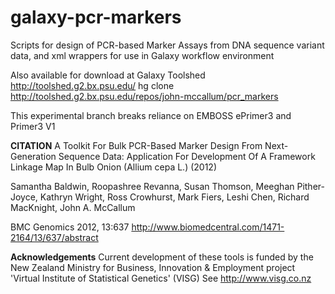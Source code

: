 galaxy-pcr-markers
==================

Scripts for design of PCR-based Marker Assays from DNA sequence variant data, and xml wrappers for use in  Galaxy  workflow environment

Also available for download at Galaxy Toolshed http://toolshed.g2.bx.psu.edu/
hg clone http://toolshed.g2.bx.psu.edu/repos/john-mccallum/pcr_markers

This experimental branch breaks reliance on EMBOSS ePrimer3 and Primer3 V1




**CITATION**
A Toolkit For Bulk PCR-Based Marker Design From Next-Generation Sequence Data: Application For Development Of A Framework Linkage Map In Bulb Onion (Allium cepa L.) (2012)

Samantha Baldwin, Roopashree Revanna, Susan Thomson, Meeghan Pither-Joyce, Kathryn Wright, Ross Crowhurst, Mark Fiers, Leshi Chen, Richard MacKnight, John A. McCallum

BMC Genomics 2012, 13:637  http://www.biomedcentral.com/1471-2164/13/637/abstract

**Acknowledgements**
Current development of these tools is funded by the New Zealand Ministry for Business, Innovation & Employment project 'Virtual Institute of Statistical Genetics' (VISG)
See http://www.visg.co.nz
